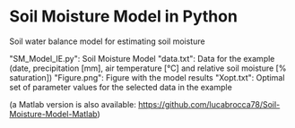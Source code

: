 # Soil Moisture Model in Python
Soil water balance model for estimating soil moisture

"SM_Model_IE.py": Soil Moisture Model
"data.txt": Data for the example (date, precipitation [mm], air temperature [°C] and relative soil moisture [% saturation])
"Figure.png": Figure with the model results
"Xopt.txt": Optimal set of parameter values for the selected data in the example

(a Matlab version is also available: https://github.com/lucabrocca78/Soil-Moisture-Model-Matlab)
